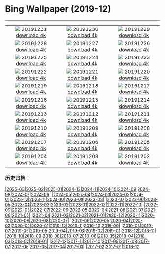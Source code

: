 # Bing Wallpaper (2019-12)
**************
| | | |
|:-:|:-:|:-:|
| ![](https://www.bing.com/th?id=OHR.NYEBacknang_EN-US4252840326_1920x1080.jpg) 20191231 [download 4k](https://www.bing.com/th?id=OHR.NYEBacknang_EN-US4252840326_UHD.jpg) | ![](https://www.bing.com/th?id=OHR.SkyIslands_EN-US4150149691_1920x1080.jpg) 20191230 [download 4k](https://www.bing.com/th?id=OHR.SkyIslands_EN-US4150149691_UHD.jpg) | ![](https://www.bing.com/th?id=OHR.InnsbruckSkiJump_EN-US4058119779_1920x1080.jpg) 20191229 [download 4k](https://www.bing.com/th?id=OHR.InnsbruckSkiJump_EN-US4058119779_UHD.jpg) |
| ![](https://www.bing.com/th?id=OHR.TrumpeterWinter_EN-US3945298100_1920x1080.jpg) 20191228 [download 4k](https://www.bing.com/th?id=OHR.TrumpeterWinter_EN-US3945298100_UHD.jpg) | ![](https://www.bing.com/th?id=OHR.KinderdijkSkating_EN-US3881873172_1920x1080.jpg) 20191227 [download 4k](https://www.bing.com/th?id=OHR.KinderdijkSkating_EN-US3881873172_UHD.jpg) | ![](https://www.bing.com/th?id=OHR.SloveniaAlps_EN-US3700970842_1920x1080.jpg) 20191226 [download 4k](https://www.bing.com/th?id=OHR.SloveniaAlps_EN-US3700970842_UHD.jpg) |
| ![](https://www.bing.com/th?id=OHR.WarsawXmas_EN-US3496666406_1920x1080.jpg) 20191225 [download 4k](https://www.bing.com/th?id=OHR.WarsawXmas_EN-US3496666406_UHD.jpg) | ![](https://www.bing.com/th?id=OHR.ReindeerNorway_EN-US3428455299_1920x1080.jpg) 20191224 [download 4k](https://www.bing.com/th?id=OHR.ReindeerNorway_EN-US3428455299_UHD.jpg) | ![](https://www.bing.com/th?id=OHR.AiringGrievances_EN-US3147113419_1920x1080.jpg) 20191223 [download 4k](https://www.bing.com/th?id=OHR.AiringGrievances_EN-US3147113419_UHD.jpg) |
| ![](https://www.bing.com/th?id=OHR.RealSnowflake_EN-US6372537242_1920x1080.jpg) 20191222 [download 4k](https://www.bing.com/th?id=OHR.RealSnowflake_EN-US6372537242_UHD.jpg) | ![](https://www.bing.com/th?id=OHR.SeventeenSolstice_EN-US6457012478_1920x1080.jpg) 20191221 [download 4k](https://www.bing.com/th?id=OHR.SeventeenSolstice_EN-US6457012478_UHD.jpg) | ![](https://www.bing.com/th?id=OHR.MauiEucalyptus_EN-US2882025617_1920x1080.jpg) 20191220 [download 4k](https://www.bing.com/th?id=OHR.MauiEucalyptus_EN-US2882025617_UHD.jpg) |
| ![](https://www.bing.com/th?id=OHR.ValleyForge_EN-US6699070514_1920x1080.jpg) 20191219 [download 4k](https://www.bing.com/th?id=OHR.ValleyForge_EN-US6699070514_UHD.jpg) | ![](https://www.bing.com/th?id=OHR.HallXmasMarket_EN-US6144707685_1920x1080.jpg) 20191218 [download 4k](https://www.bing.com/th?id=OHR.HallXmasMarket_EN-US6144707685_UHD.jpg) | ![](https://www.bing.com/th?id=OHR.TempleofSaturn_EN-US5979918994_1920x1080.jpg) 20191217 [download 4k](https://www.bing.com/th?id=OHR.TempleofSaturn_EN-US5979918994_UHD.jpg) |
| ![](https://www.bing.com/th?id=OHR.ReconciliationDay_EN-US5902940589_1920x1080.jpg) 20191216 [download 4k](https://www.bing.com/th?id=OHR.ReconciliationDay_EN-US5902940589_UHD.jpg) | ![](https://www.bing.com/th?id=OHR.NutsWeekend_EN-US5701415684_1920x1080.jpg) 20191215 [download 4k](https://www.bing.com/th?id=OHR.NutsWeekend_EN-US5701415684_UHD.jpg) | ![](https://www.bing.com/th?id=OHR.SpruceGrouse_EN-US5594866236_1920x1080.jpg) 20191214 [download 4k](https://www.bing.com/th?id=OHR.SpruceGrouse_EN-US5594866236_UHD.jpg) |
| ![](https://www.bing.com/th?id=OHR.LandwasserViaduct_EN-US5486246776_1920x1080.jpg) 20191213 [download 4k](https://www.bing.com/th?id=OHR.LandwasserViaduct_EN-US5486246776_UHD.jpg) | ![](https://www.bing.com/th?id=OHR.SheepCoteClod_EN-US5370350068_1920x1080.jpg) 20191212 [download 4k](https://www.bing.com/th?id=OHR.SheepCoteClod_EN-US5370350068_UHD.jpg) | ![](https://www.bing.com/th?id=OHR.TengbocheMonastery_EN-US0767970759_1920x1080.jpg) 20191211 [download 4k](https://www.bing.com/th?id=OHR.TengbocheMonastery_EN-US0767970759_UHD.jpg) |
| ![](https://www.bing.com/th?id=OHR.GoldenHall_EN-US0236867066_1920x1080.jpg) 20191210 [download 4k](https://www.bing.com/th?id=OHR.GoldenHall_EN-US0236867066_UHD.jpg) | ![](https://www.bing.com/th?id=OHR.BlueChip_EN-US9896595975_1920x1080.jpg) 20191209 [download 4k](https://www.bing.com/th?id=OHR.BlueChip_EN-US9896595975_UHD.jpg) | ![](https://www.bing.com/th?id=OHR.PurpleWeekend_EN-US9729941585_1920x1080.jpg) 20191208 [download 4k](https://www.bing.com/th?id=OHR.PurpleWeekend_EN-US9729941585_UHD.jpg) |
| ![](https://www.bing.com/th?id=OHR.FlagAboveArizona_EN-US9636197389_1920x1080.jpg) 20191207 [download 4k](https://www.bing.com/th?id=OHR.FlagAboveArizona_EN-US9636197389_UHD.jpg) | ![](https://www.bing.com/th?id=OHR.AmericasPlayground_EN-US9140833973_1920x1080.jpg) 20191206 [download 4k](https://www.bing.com/th?id=OHR.AmericasPlayground_EN-US9140833973_UHD.jpg) | ![](https://www.bing.com/th?id=OHR.CanadaTreeFarm_EN-US0267582990_1920x1080.jpg) 20191205 [download 4k](https://www.bing.com/th?id=OHR.CanadaTreeFarm_EN-US0267582990_UHD.jpg) |
| ![](https://www.bing.com/th?id=OHR.RhinosOxpecker_EN-US0144797285_1920x1080.jpg) 20191204 [download 4k](https://www.bing.com/th?id=OHR.RhinosOxpecker_EN-US0144797285_UHD.jpg) | ![](https://www.bing.com/th?id=OHR.PuffinSharing_EN-US0079609912_1920x1080.jpg) 20191203 [download 4k](https://www.bing.com/th?id=OHR.PuffinSharing_EN-US0079609912_UHD.jpg) | ![](https://www.bing.com/th?id=OHR.AKParksDay_EN-US9980950271_1920x1080.jpg) 20191202 [download 4k](https://www.bing.com/th?id=OHR.AKParksDay_EN-US9980950271_UHD.jpg) |

### 历史归档：

|[2025-03](/../2025-03/2025-03.md)|[2025-02](/../2025-02/2025-02.md)|[2025-01](/../2025-01/2025-01.md)|[2024-12](/../2024-12/2024-12.md)|[2024-11](/../2024-11/2024-11.md)|[2024-10](/../2024-10/2024-10.md)|[2024-09](/../2024-09/2024-09.md)|[2024-08](/../2024-08/2024-08.md)|[2024-07](/../2024-07/2024-07.md)|[2024-06](/../2024-06/2024-06.md)|
|[2024-05](/../2024-05/2024-05.md)|[2024-04](/../2024-04/2024-04.md)|[2024-03](/../2024-03/2024-03.md)|[2024-02](/../2024-02/2024-02.md)|[2024-01](/../2024-01/2024-01.md)|[2023-12](/../2023-12/2023-12.md)|[2023-11](/../2023-11/2023-11.md)|[2023-10](/../2023-10/2023-10.md)|[2023-09](/../2023-09/2023-09.md)|[2023-08](/../2023-08/2023-08.md)|
|[2023-07](/../2023-07/2023-07.md)|[2023-06](/../2023-06/2023-06.md)|[2023-05](/../2023-05/2023-05.md)|[2023-04](/../2023-04/2023-04.md)|[2023-03](/../2023-03/2023-03.md)|[2023-02](/../2023-02/2023-02.md)|[2023-01](/../2023-01/2023-01.md)|[2022-12](/../2022-12/2022-12.md)|[2022-11](/../2022-11/2022-11.md)|[2022-10](/../2022-10/2022-10.md)|
|[2022-09](/../2022-09/2022-09.md)|[2022-08](/../2022-08/2022-08.md)|[2022-07](/../2022-07/2022-07.md)|[2022-06](/../2022-06/2022-06.md)|[2022-05](/../2022-05/2022-05.md)|[2022-04](/../2022-04/2022-04.md)|[2021-08](/../2021-08/2021-08.md)|[2021-07](/../2021-07/2021-07.md)|[2021-06](/../2021-06/2021-06.md)|[2021-05](/../2021-05/2021-05.md)|
|[2021-04](/../2021-04/2021-04.md)|[2021-03](/../2021-03/2021-03.md)|[2021-02](/../2021-02/2021-02.md)|[2021-01](/../2021-01/2021-01.md)|[2020-12](/../2020-12/2020-12.md)|[2020-11](/../2020-11/2020-11.md)|[2020-10](/../2020-10/2020-10.md)|[2020-09](/../2020-09/2020-09.md)|[2020-08](/../2020-08/2020-08.md)|[2020-07](/../2020-07/2020-07.md)|
|[2020-06](/../2020-06/2020-06.md)|[2020-05](/../2020-05/2020-05.md)|[2020-04](/../2020-04/2020-04.md)|[2020-03](/../2020-03/2020-03.md)|[2020-02](/../2020-02/2020-02.md)|[2020-01](/../2020-01/2020-01.md)|[2019-12](/2019-12.md)|[2019-11](/../2019-11/2019-11.md)|[2019-10](/../2019-10/2019-10.md)|[2019-09](/../2019-09/2019-09.md)|
|[2019-08](/../2019-08/2019-08.md)|[2019-07](/../2019-07/2019-07.md)|[2019-06](/../2019-06/2019-06.md)|[2019-05](/../2019-05/2019-05.md)|[2019-04](/../2019-04/2019-04.md)|[2019-03](/../2019-03/2019-03.md)|[2019-02](/../2019-02/2019-02.md)|[2019-01](/../2019-01/2019-01.md)|[2018-12](/../2018-12/2018-12.md)|[2018-11](/../2018-11/2018-11.md)|
|[2018-10](/../2018-10/2018-10.md)|[2018-09](/../2018-09/2018-09.md)|[2018-08](/../2018-08/2018-08.md)|[2018-07](/../2018-07/2018-07.md)|[2018-06](/../2018-06/2018-06.md)|[2018-05](/../2018-05/2018-05.md)|[2018-04](/../2018-04/2018-04.md)|[2018-03](/../2018-03/2018-03.md)|[2018-02](/../2018-02/2018-02.md)|[2018-01](/../2018-01/2018-01.md)|
|[2017-12](/../2017-12/2017-12.md)|[2017-11](/../2017-11/2017-11.md)|[2017-10](/../2017-10/2017-10.md)|[2017-09](/../2017-09/2017-09.md)|[2017-08](/../2017-08/2017-08.md)|[2017-07](/../2017-07/2017-07.md)|[2017-06](/../2017-06/2017-06.md)|[2017-05](/../2017-05/2017-05.md)|[2017-04](/../2017-04/2017-04.md)|[2017-03](/../2017-03/2017-03.md)|
|[2017-02](/../2017-02/2017-02.md)|[2017-01](/../2017-01/2017-01.md)|[2016-12](/../2016-12/2016-12.md)